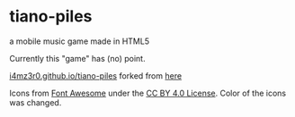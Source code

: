 # tiano-piles
a mobile music game made in HTML5

Currently this "game" has (no) point.

[i4mz3r0.github.io/tiano-piles](demo) forked from [here](https://barteloniu.github.io/tiano-piles)

Icons from [Font Awesome](https://fontawesome.com) under the [CC BY 4.0 License](https://creativecommons.org/licenses/by/4.0/).
Color of the icons was changed.

